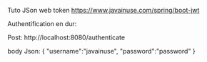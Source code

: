 Tuto JSon web token
https://www.javainuse.com/spring/boot-jwt

Authentification en dur:

Post:
http://localhost:8080/authenticate

body Json:
{
    "username":"javainuse",
    "password":"password"
}